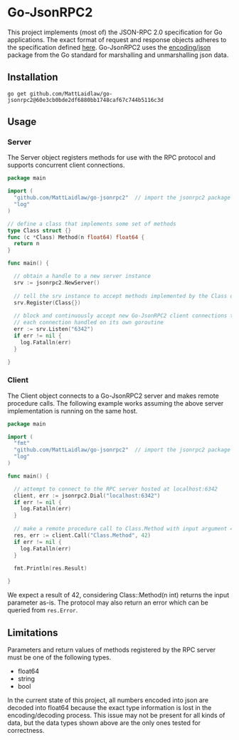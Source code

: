 # Go-JsonRPC2
This project implements (most of) the JSON-RPC 2.0 specification for Go applications. The exact format of request and response objects adheres to the specification defined [here](https://www.jsonrpc.org/specification). Go-JsonRPC2 uses the [encoding/json](https://pkg.go.dev/encoding/json) package from the Go standard for marshalling and unmarshalling json data.

## Installation
```
go get github.com/MattLaidlaw/go-jsonrpc2@60e3cb0bde2df6880bb1748caf67c744b5116c3d
```

## Usage
### Server
The Server object registers methods for use with the RPC protocol and supports concurrent client connections.
```go
package main

import (
  "github.com/MattLaidlaw/go-jsonrpc2"  // import the jsonrpc2 package
  "log"
)

// define a class that implements some set of methods
type Class struct {}
func (c *Class) Method(n float64) float64 {
  return n
}

func main() {

  // obtain a handle to a new server instance
  srv := jsonrpc2.NewServer()
  
  // tell the srv instance to accept methods implemented by the Class object
  srv.Register(Class{})
  
  // block and continuously accept new Go-JsonRPC2 client connections to port 6342 (unless error returned)
  // each connection handled on its own goroutine
  err := srv.Listen("6342")
  if err != nil {
    log.Fatalln(err)
  }

}
```
### Client
The Client object connects to a Go-JsonRPC2 server and makes remote procedure calls. The following example works assuming the above server implementation is running on the same host.
```go
package main

import (
  "fmt"
  "github.com/MattLaidlaw/go-jsonrpc2"  // import the jsonrpc2 package
  "log"
)

func main() {

  // attempt to connect to the RPC server hosted at localhost:6342
  client, err := jsonrpc2.Dial("localhost:6342")
  if err != nil {
    log.Fatalln(err)
  }
  
  // make a remote procedure call to Class.Method with input argument 42
  res, err := client.Call("Class.Method", 42)
  if err != nil {
    log.Fatalln(err)
  }
  
  fmt.Println(res.Result)

}
```
We expect a result of 42, considering Class::Method(n int) returns the input parameter as-is. The protocol may also return an error which can be queried from ```res.Error```.

## Limitations
Parameters and return values of methods registered by the RPC server must be one of the following types.
* float64
* string
* bool

In the current state of this project, all numbers encoded into json are decoded into float64 because the exact type information is lost in the encoding/decoding process. This issue may not be present for all kinds of data, but the data types shown above are the only ones tested for correctness.
